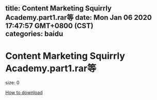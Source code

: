 
title: Content Marketing Squirrly Academy.part1.rar等
date: Mon Jan 06 2020 17:47:57 GMT+0800 (CST)    
categories: baidu
---

# Content Marketing Squirrly Academy.part1.rar等
size: 0
 
 

[How to download](https://bpcam.bemobtrk.com/go/2ceec3aa-1ca2-46d6-b9ff-aaa5c184517c?jno=5428)
